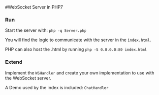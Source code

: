 #WebSocket Server in PHP7

### Run
Start the server with:
`php -q Server.php`

You will find the logic to communicate with the server in the `index.html`.

PHP can also host the .html by running `php -S 0.0.0.0:80 index.html`

### Extend
Implement the `WSHandler` and create your own implementation to use with the WebSocket server.

A Demo used by the index is included: `ChatHandler` 